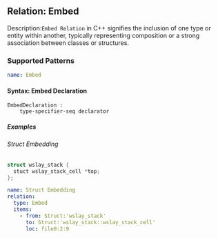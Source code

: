 ## Relation: Embed

Description:`Embed Relation` in C++ signifies the inclusion of one type or entity within another, typically representing composition or a strong association between classes or structures.

### Supported Patterns

```yaml
name: Embed
```

#### Syntax: Embed Declaration

```text
EmbedDeclaration :
    type-specifier-seq declarator
```

##### Examples

###### Struct Embedding

```CPP
struct wslay_stack {
  stuct wslay_stack_cell *top;
};
```

```yaml
name: Struct Embedding
relation:
  type: Embed
  items:
    - from: Struct:'wslay_stack'
      to: Struct:'wslay_stack::wslay_stack_cell'
      loc: file0:2:9
```
